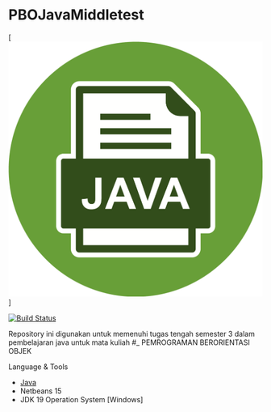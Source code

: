 # PBOJavaMiddletest
[![N|Language](img/java.png)]

[![Build Status](https://travis-ci.org/joemccann/dillinger.svg?branch=master)](https://travis-ci.org/joemccann/dillinger)

Repository ini digunakan untuk memenuhi tugas tengah semester 3 dalam pembelajaran java untuk mata kuliah #_ PEMROGRAMAN BERORIENTASI OBJEK

Language & Tools
- [Java](https://www.java.com/en/)
- Netbeans 15
- JDK 19
Operation System [Windows]
